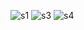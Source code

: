 

![s1](https://github.com/user-attachments/assets/6a03aaaf-7c4c-447c-9561-ef7d748d5fd5)
![s3](https://github.com/user-attachments/assets/342b2ccc-4570-4b2e-89d3-503194e203d4)
![s4](https://github.com/user-attachments/assets/8af600c0-2cce-4f10-a81b-aafabd53d86d)
